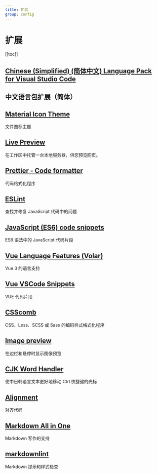 ```yaml
---
title: 扩展
group: config
---
```


# 扩展

[[toc]]

## [Chinese (Simplified) (简体中文) Language Pack for Visual Studio Code](https://marketplace.visualstudio.com/items?itemName=MS-CEINTL.vscode-language-pack-zh-hans)

## 中文语言包扩展（简体）

## [Material Icon Theme](https://marketplace.visualstudio.com/items?itemName=PKief.material-icon-theme)

文件图标主题

## [Live Preview](https://marketplace.visualstudio.com/items?itemName=ms-vscode.live-server)

在工作区中托管一台本地服务器，供您预览网页。

## [Prettier - Code formatter](https://marketplace.visualstudio.com/items?itemName=esbenp.prettier-vscode)

代码格式化程序

## [ESLint](https://marketplace.visualstudio.com/items?itemName=dbaeumer.vscode-eslint)

查找并修复 JavaScript 代码中的问题

## [JavaScript (ES6) code snippets](https://marketplace.visualstudio.com/items?itemName=xabikos.JavaScriptSnippets)

ES6 语法中的 JavaScript 代码片段

## [Vue Language Features (Volar)](https://marketplace.visualstudio.com/items?itemName=Vue.volar)

Vue 3 的语言支持

## [Vue VSCode Snippets](https://marketplace.visualstudio.com/items?itemName=sdras.vue-vscode-snippets)

VUE 代码片段

## [CSScomb](https://marketplace.visualstudio.com/items?itemName=mrmlnc.vscode-csscomb)

CSS、Less、SCSS 或 Sass 的编码样式格式化程序

## [Image preview](https://marketplace.visualstudio.com/items?itemName=kisstkondoros.vscode-gutter-preview)

在边栏和悬停时显示图像预览

## [CJK Word Handler](https://marketplace.visualstudio.com/items?itemName=SharzyL.cjk-word-handler)

使中日韩语言文本更好地移动 Ctrl 快捷键的光标

## [Alignment](https://marketplace.visualstudio.com/items?itemName=annsk.alignment)

对齐代码

## [Markdown All in One](https://marketplace.visualstudio.com/items?itemName=yzhang.markdown-all-in-one)

Markdown 写作的支持

## [markdownlint](https://marketplace.visualstudio.com/items?itemName=DavidAnson.vscode-markdownlint)

Markdown 提示和样式检查
